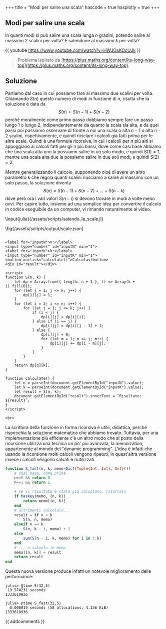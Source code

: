 +++
title = "Modi per salire una scala"
hascode = true
hasplotly = true
+++

## Modi per salire una scala
In quanti modi si può salire una scala lunga $n$ gradini, potendo salire al massimo 2 scalini per volta? E salendone al massimo $k$ per volta?

{{ youtube https://www.youtube.com/watch?v=HWJOsKOcUJk }}


> Problema ispirato da [https://plus.maths.org/content/its-long-way-top](https://plus.maths.org/content/its-long-way-top).

## Soluzione
Partiamo dal caso in cui possiamo fare al massimo due scalini per volta. Chiamando $S(n)$ questo numero di modi in funzione di $n$, risulta che la soluzione è data da
$$
S(n) = S(n-1) + S(n-2)
$$
perché moralmente come primo passo dobbiamo sempre fare un passo lungo 1 o lungo 2, indipendentemente da quanto la scala sia alta, e da quei passi poi possiamo osservare di fronte a noi una scala o alta $n-1$ o alta $n-2$ scalini, rispettivamente, e quindi riciclare i calcoli già fatti prima per le altre scale. Quindi è una formula ricorsiva, in cui i calcoli per $n$ più alti si appoggiano ai calcoli fatti per gli $n$ più bassi, dove come casi base abbiamo che una scala alta uno la possiamo salire in un solo modo, e quindi $S(1)=1$, mentre una scala alta due la possiamo salire in due soli modi, e quindi $S(2)=2$.

Mentre generalizzando il calcolo, supponendo cioè di avere un altro parametro $k$ che regola quanti scalini riusciamo a salire al massimo con un solo passo, la soluzione diventa
$$
S(n) = S(n-1) + S(n-2) + \ldots + S(n-k)
$$
dove però ora i vari valori $S(n-i)$ si devono trovare in modi a volte meno ovvi. Per capire tutto, insieme ad una semplice idea per convertire il calcolo in codice eseguibile da un computer, vi rimando naturalmente al video.

\input{julia}{/assets/scripts/salendo_le_scale.jl}
<!-- @@caption
Comportamento di $S(n,k)$ al variare di alcuni $n$ e $k$
@@ -->
\fig{/assets/scripts/output/scale.json}
<!-- rimuovere i commenti dai codici javascript, sembrano non farli funzionare-->

~~~

<label for="inputN">n:</label>
<input type="number" id="inputN" min="1">
<label for="inputK">k:</label>
<input type="number" id="inputK" min="1">
<button onclick="calculate()">Calcola</button>
<div id="result"></div>
    
<script>
function S(n, k) {
    let dp = Array.from({ length: n + 1 }, () => Array(k + 1).fill(0));
    for (let j = 1; j <= k; j++) {
        dp[1][j] = 1;
    }
    for (let i = 2; i <= n; i++) {
        for (let j = 1; j <= k; j++) {
            if (i < j) {
                dp[i][j] = dp[i][i];
            } else if (i == j) {
                dp[i][j] = dp[i][j - 1] + 1;
            } else {
                dp[i][j] = 0;
                for (let m = 1; m <= j; m++) {
                    dp[i][j] += dp[i - m][j];
                }
            }
        }
    }
    return dp[n][k];
}

function calculate() {
    let n = parseInt(document.getElementById("inputN").value);
    let k = parseInt(document.getElementById("inputK").value);
    let result = S(n, k);
    document.getElementById("result").innerText = `Risultato: ${result}`;
}
</script>

~~~

~~~
<br>
~~~

<!-- Facciamo un piccolo esempio pratico: la torre di Pisa ha 294 scalini. Una persona normale riesce a salire al massimo tre scalini alla volta (forse anche quattro in realtà, ma teniamo il caso normale come riferimento). Con queste premesse, ci sarebbero $3.965\cdot 10^{77}$ modi per salire la torre di Pisa. Per far capire quanto è grande questo numero, supponiamo che tutti i circa 90 mila cittadini di Pisa salgano la loro amata torre di Pisa ogni mezz'ora (diamogli un po' di tempo poverini), di ogni giorno, di ogni anno della loro vita (una vita ben spesa per questa nobile causa matematica), ognuno ogni volta con un modo diverso di percorrerre quelle scale. Bene, se anche avessero eseguito questo procedimento sin dalla nascita dell'universo (assumendo quindi che all'epoca del big bang esistessero già dei pisani che stavano vagabondando sfiniti su per una torre storta), beh, ad oggi avrebbero coperto neanche lontanamente l'1% di tutti quei modi possibili. -->

<!-- --- -->

La scrittura della funzione in forma ricorsiva è utile, didattica, perché rispecchia la soluzione matematica che abbiamo trovato. Tuttavia, per una implementazione più efficiente c'è un altro modo che al posto della ricorsione utilizza una tecnica un po' più avanzata, la memoization, appartenente al mondo del "dynamic programming". L'idea è infatti che usando la ricorsione molti calcoli vengono ripetuti; in quest'altra versione invece i calcoli vengono salvati e riutilizzati.

```julia
function S_fast(n, k, memo=Dict{Tuple{Int, Int}, Int}())
	# casi base, come prima
	n==0 && return 0
	n==1 && return 1

	# se il risultato è stato già calcolato, ritornalo
	if haskey(memo, (n, k))
		return memo[(n, k)]
	end
	# altrimenti calcolalo...
	result = if n < k
		S(n, n, memo)
	elseif n == k
		S(n, k - 1, memo) + 1
	else
		sum(S(n - i, k, memo) for i in 1:k)
	end
	# ... e salvalo in memo
	memo[(n, k)] = result
	return result
end
```
Questa nuova versione produce infatti un notevole miglioramento delle performance:
```julia-repl
julia> @time S(32,5)
 19.574231 seconds
1333610936

julia> @time S_fast(32,5)
  0.000019 seconds (58 allocations: 4.156 KiB)
1333610936
```


{{ addcomments }}